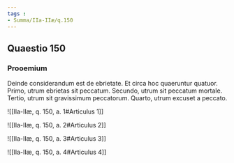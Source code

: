 ```yaml
---
tags : 
- Summa/IIa-IIæ/q.150
---
```


## Quaestio 150

### Prooemium

Deinde considerandum est de ebrietate. Et circa hoc quaeruntur quatuor. Primo, utrum ebrietas sit peccatum. Secundo, utrum sit peccatum mortale. Tertio, utrum sit gravissimum peccatorum. Quarto, utrum excuset a peccato.

![[IIa-IIæ, q. 150, a. 1#Articulus 1]]

![[IIa-IIæ, q. 150, a. 2#Articulus 2]]

![[IIa-IIæ, q. 150, a. 3#Articulus 3]]

![[IIa-IIæ, q. 150, a. 4#Articulus 4]]

